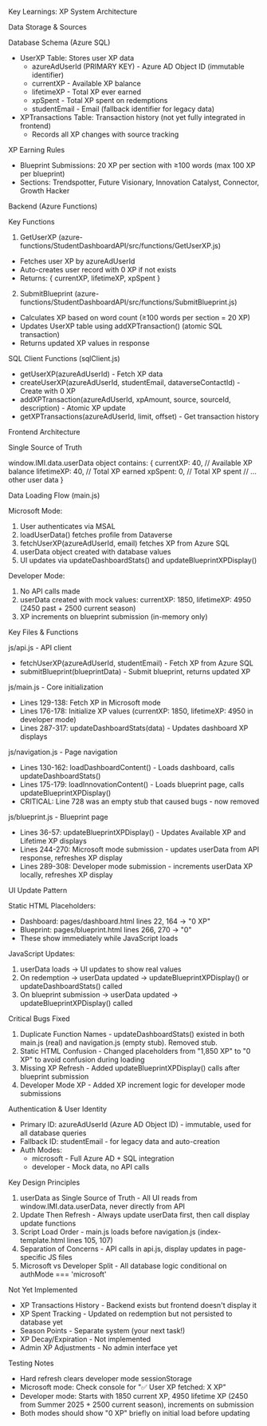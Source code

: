 Key Learnings: XP System Architecture

Data Storage & Sources

Database Schema (Azure SQL)

- UserXP Table: Stores user XP data
  - azureAdUserId (PRIMARY KEY) - Azure AD Object ID (immutable identifier)
  - currentXP - Available XP balance
  - lifetimeXP - Total XP ever earned
  - xpSpent - Total XP spent on redemptions
  - studentEmail - Email (fallback identifier for legacy data)
- XPTransactions Table: Transaction history (not yet fully integrated in frontend)
  - Records all XP changes with source tracking

XP Earning Rules

- Blueprint Submissions: 20 XP per section with ≥100 words (max 100 XP per blueprint)
- Sections: Trendspotter, Future Visionary, Innovation Catalyst, Connector, Growth Hacker

Backend (Azure Functions)

Key Functions

1. GetUserXP (azure-functions/StudentDashboardAPI/src/functions/GetUserXP.js)
  - Fetches user XP by azureAdUserId
  - Auto-creates user record with 0 XP if not exists
  - Returns: { currentXP, lifetimeXP, xpSpent }
2. SubmitBlueprint (azure-functions/StudentDashboardAPI/src/functions/SubmitBlueprint.js)
  - Calculates XP based on word count (≥100 words per section = 20 XP)
  - Updates UserXP table using addXPTransaction() (atomic SQL transaction)
  - Returns updated XP values in response

SQL Client Functions (sqlClient.js)

- getUserXP(azureAdUserId) - Fetch XP data
- createUserXP(azureAdUserId, studentEmail, dataverseContactId) - Create with 0 XP
- addXPTransaction(azureAdUserId, xpAmount, source, sourceId, description) - Atomic XP update
- getXPTransactions(azureAdUserId, limit, offset) - Get transaction history

Frontend Architecture

Single Source of Truth

window.IMI.data.userData object contains:
{
  currentXP: 40,      // Available XP balance
  lifetimeXP: 40,     // Total XP earned
  xpSpent: 0,         // Total XP spent
  // ... other user data
}

Data Loading Flow (main.js)

Microsoft Mode:
1. User authenticates via MSAL
2. loadUserData() fetches profile from Dataverse
3. fetchUserXP(azureAdUserId, email) fetches XP from Azure SQL
4. userData object created with database values
5. UI updates via updateDashboardStats() and updateBlueprintXPDisplay()

Developer Mode:
1. No API calls made
2. userData created with mock values: currentXP: 1850, lifetimeXP: 4950 (2450 past + 2500 current season)
3. XP increments on blueprint submission (in-memory only)

Key Files & Functions

js/api.js - API client
- fetchUserXP(azureAdUserId, studentEmail) - Fetch XP from Azure SQL
- submitBlueprint(blueprintData) - Submit blueprint, returns updated XP

js/main.js - Core initialization
- Lines 129-138: Fetch XP in Microsoft mode
- Lines 176-178: Initialize XP values (currentXP: 1850, lifetimeXP: 4950 in developer mode)
- Lines 287-317: updateDashboardStats(data) - Updates dashboard XP displays

js/navigation.js - Page navigation
- Lines 130-162: loadDashboardContent() - Loads dashboard, calls updateDashboardStats()
- Lines 175-179: loadInnovationContent() - Loads blueprint page, calls updateBlueprintXPDisplay()
- CRITICAL: Line 728 was an empty stub that caused bugs - now removed

js/blueprint.js - Blueprint page
- Lines 36-57: updateBlueprintXPDisplay() - Updates Available XP and Lifetime XP displays
- Lines 244-270: Microsoft mode submission - updates userData from API response, refreshes XP display
- Lines 289-308: Developer mode submission - increments userData XP locally, refreshes XP display

UI Update Pattern

Static HTML Placeholders:
- Dashboard: pages/dashboard.html lines 22, 164 → "0 XP"
- Blueprint: pages/blueprint.html lines 266, 270 → "0"
- These show immediately while JavaScript loads

JavaScript Updates:
1. userData loads → UI updates to show real values
2. On redemption → userData updated → updateBlueprintXPDisplay() or updateDashboardStats() called
3. On blueprint submission → userData updated → updateBlueprintXPDisplay() called

Critical Bugs Fixed

1. Duplicate Function Names - updateDashboardStats() existed in both main.js (real) and navigation.js (empty stub). Removed stub.
2. Static HTML Confusion - Changed placeholders from "1,850 XP" to "0 XP" to avoid confusion during loading
3. Missing XP Refresh - Added updateBlueprintXPDisplay() calls after blueprint submission
4. Developer Mode XP - Added XP increment logic for developer mode submissions

Authentication & User Identity

- Primary ID: azureAdUserId (Azure AD Object ID) - immutable, used for all database queries
- Fallback ID: studentEmail - for legacy data and auto-creation
- Auth Modes:
  - microsoft - Full Azure AD + SQL integration
  - developer - Mock data, no API calls

Key Design Principles

1. userData as Single Source of Truth - All UI reads from window.IMI.data.userData, never directly from API
2. Update Then Refresh - Always update userData first, then call display update functions
3. Script Load Order - main.js loads before navigation.js (index-template.html lines 105, 107)
4. Separation of Concerns - API calls in api.js, display updates in page-specific JS files
5. Microsoft vs Developer Split - All database logic conditional on authMode === 'microsoft'

Not Yet Implemented

- XP Transactions History - Backend exists but frontend doesn't display it
- XP Spent Tracking - Updated on redemption but not persisted to database yet
- Season Points - Separate system (your next task!)
- XP Decay/Expiration - Not implemented
- Admin XP Adjustments - No admin interface yet

Testing Notes

- Hard refresh clears developer mode sessionStorage
- Microsoft mode: Check console for "✅ User XP fetched: X XP"
- Developer mode: Starts with 1850 current XP, 4950 lifetime XP (2450 from Summer 2025 + 2500 current season), increments on submission
- Both modes should show "0 XP" briefly on initial load before updating
